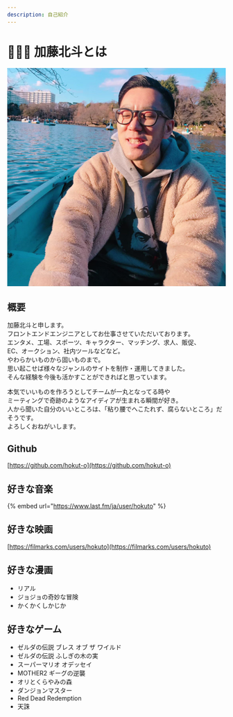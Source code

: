 ```yaml
---
description: 自己紹介
---
```


# 🧔🏼‍♂️ 加藤北斗とは

![最近はひげ伸ばしてます](.gitbook/assets/541169708d528191d0fff1bc055bc0588ede004820010209nokohi2jpg.jpeg)

## 概要

加藤北斗と申します。\
フロントエンドエンジニアとしてお仕事させていただいております。\
エンタメ、工場、スポーツ、キャラクター、マッチング、求人、販促、\
EC、オークション、社内ツールなどなど。\
やわらかいものから固いものまで。\
思い起こせば様々なジャンルのサイトを制作・運用してきました。\
そんな経験を今後も活かすことができればと思っています。

本気でいいものを作ろうとしてチームが一丸となってる時や\
ミーティングで奇跡のようなアイディアが生まれる瞬間が好き。\
人から聞いた自分のいいところは、「粘り腰でへこたれず、腐らないところ」だそうです。\
よろしくおねがいします。

## Github

[https://github.com/hokut-o](https://github.com/hokut-o)

## 好きな音楽

{% embed url="https://www.last.fm/ja/user/hokuto" %}

## 好きな映画

[https://filmarks.com/users/hokuto](https://filmarks.com/users/hokuto)

## 好きな漫画

* リアル
* ジョジョの奇妙な冒険
* かくかくしかじか

## 好きなゲーム

* ゼルダの伝説 ブレス オブ ザ ワイルド
* ゼルダの伝説 ふしぎの木の実
* スーパーマリオ オデッセイ
* MOTHER2 ギーグの逆襲
* オリとくらやみの森
* ダンジョンマスター
* Red Dead Redemption
* 天誅



